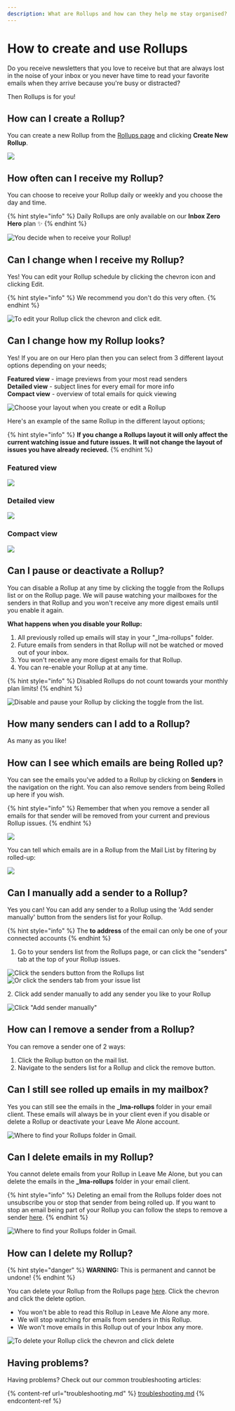 ```yaml
---
description: What are Rollups and how can they help me stay organised?
---
```


# How to create and use Rollups

Do you receive newsletters that you love to receive but that are always lost in the noise of your inbox or you never have time to read your favorite emails when they arrive because you're busy or distracted?

Then Rollups is for you!

## How can I create a Rollup?

You can create a new Rollup from the [Rollups page](https://leavemealone.app/app/rollups) and clicking **Create New Rollup**.

![](../../.gitbook/assets/new.png)

## How often can I receive my Rollup?

You can choose to receive your Rollup daily or weekly and you choose the day and time.

{% hint style="info" %}
Daily Rollups are only available on our **Inbox Zero Hero** plan ✨
{% endhint %}

![You decide when to receive your Rollup!](<../../.gitbook/assets/image (28).png>)

## Can I change when I receive my Rollup?

Yes! You can edit your Rollup schedule by clicking the chevron icon and clicking Edit.

{% hint style="info" %}
We recommend you don't do this very often.
{% endhint %}

![To edit your Rollup click the chevron and click edit.](<../../.gitbook/assets/image (18).png>)

## Can I change how my Rollup looks?

Yes! If you are on our Hero plan then you can select from 3 different layout options depending on your needs;

**Featured view** - image previews from your most read senders\
**Detailed view** - subject lines for every email for more info\
**Compact view** - overview of total emails for quick viewing

![Choose your layout when you create or edit a Rollup](../../.gitbook/assets/layouts.png)

Here's an example of the same Rollup in the different layout options;

{% hint style="info" %}
**If you change a Rollups layout it will only affect the current watching issue and future issues. It will not change the layout of issues you have already recieved.**
{% endhint %}

### **Featured view**

![](<../../.gitbook/assets/layout-featured (1).png>)

### **Detailed view**

![](<../../.gitbook/assets/layout-detailed (1).png>)

### **Compact view**

![](../../.gitbook/assets/layout-compact.png)



## Can I pause or deactivate a Rollup?

You can disable a Rollup at any time by clicking the toggle from the Rollups list or on the Rollup page. We will pause watching your mailboxes for the senders in that Rollup and you won't receive any more digest emails until you enable it again.

**What happens when you disable your Rollup:**

1. All previously rolled up emails will stay in your "\_lma-rollups" folder.
2. Future emails from senders in that Rollup will not be watched or moved out of your inbox.
3. You won't receive any more digest emails for that Rollup.
4. You can re-enable your Rollup at at any time.

{% hint style="info" %}
Disabled Rollups do not count towards your monthly plan limits!
{% endhint %}

![Disable and pause your Rollup by clicking the toggle from the list.](../../.gitbook/assets/enabled.png)

## How many senders can I add to a Rollup?

As many as you like!

## How can I see which emails are being Rolled up?

You can see the emails you've added to a Rollup by clicking on **Senders** in the navigation on the right. You can also remove senders from being Rolled up here if you wish.

{% hint style="info" %}
Remember that when you remove a sender all emails for that sender will be removed from your current and previous Rollup issues.
{% endhint %}

![](../../.gitbook/assets/rollups-sender-list.png)

You can tell which emails are in a Rollup from the Mail List by filtering by rolled-up:

![](<../../.gitbook/assets/image (36).png>)



## Can I manually add a sender to a Rollup?

Yes you can! You can add any sender to a Rollup using the 'Add sender manually' button from the senders list for your Rollup.

{% hint style="info" %}
The **to address** of the email can only be one of your connected accounts
{% endhint %}

1. Go to your senders list from the Rollups page, or can click the "senders" tab at the top of your Rollup issues.

![Click the senders button from the Rollups list](../../.gitbook/assets/rollups-list-sender-button.png) ![Or click the senders tab from your issue list](<../../.gitbook/assets/rollups-sender-list (2).png>)



2\. Click add sender manually to add any sender you like to your Rollup

![Click "Add sender manually"](<../../.gitbook/assets/add-sender-manually (1).png>)

## How can I remove a sender from a Rollup?

You can remove a sender one of 2 ways:

1. Click the Rollup button on the mail list.
2. Navigate to the senders list for a Rollup and click the remove button.

## Can I still see rolled up emails in my mailbox?

Yes you can still see the emails in the **\_lma-rollups** folder in your email client. These emails will always be in your client even if you disable or delete a Rollup or deactivate your Leave Me Alone account.

![Where to find your Rollups folder in Gmail.](../../.gitbook/assets/gmail-rollups.png)

## Can I delete emails in my Rollup?

You cannot delete emails from your Rollup in Leave Me Alone, but you can delete the emails in the **\_lma-rollups** folder in your email client.

{% hint style="info" %}
Deleting an email from the Rollups folder does not unsubscribe you or stop that sender from being rolled up. If you want to stop an email being part of your Rollup you can follow the steps to remove a sender [here](./#how-can-i-remove-a-sender-from-a-rollup).
{% endhint %}

![Where to find your Rollups folder in Gmail.](../../.gitbook/assets/gmail-rollups.png)

## How can I delete my Rollup?

{% hint style="danger" %}
**WARNING:** This is permanent and cannot be undone!
{% endhint %}

You can delete your Rollup from the Rollups page [here](https://leavemealone.app/app/rollups). Click the chevron and click the delete option.

* You won't be able to read this Rollup in Leave Me Alone any more.
* We will stop watching for emails from senders in this Rollup.
* We won't move emails in this Rollup out of your Inbox any more.

![To delete your Rollup click the chevron and click delete](<../../.gitbook/assets/image (14).png>)



## Having problems?

Having problems? Check out our common troubleshooting articles:

{% content-ref url="troubleshooting.md" %}
[troubleshooting.md](troubleshooting.md)
{% endcontent-ref %}

